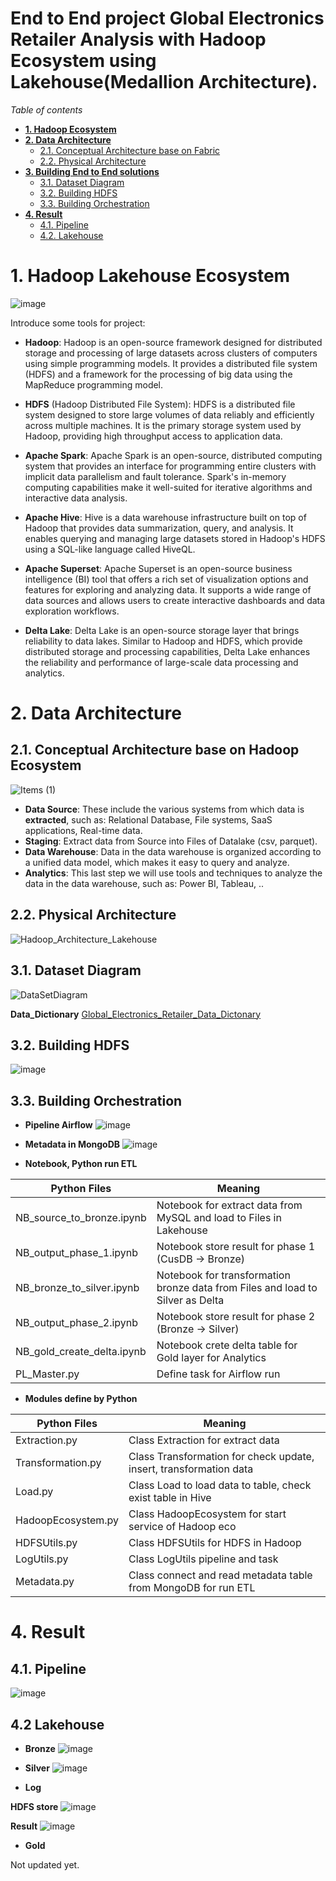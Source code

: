 # End to End project Global Electronics Retailer Analysis with Hadoop Ecosystem using Lakehouse(Medallion Architecture).

_Table of contents_
- [**1. Hadoop Ecosystem**](#1-hadoop-ecosystem)
- [**2. Data Architecture**](#2-data-architecture)
  * [2.1. Conceptual Architecture base on Fabric](#21-conceptual-architecture-base-on-fabric)
  * [2.2. Physical Architecture](#22-physical-architecture)
- [**3. Building End to End solutions**](#3-building-end-to-end-solutions)
  * [3.1. Dataset Diagram](#31-dataset-diagram)
  * [3.2. Building HDFS](#32-building-hdfs)
  * [3.3. Building Orchestration](#33-building-orchestration)
- [**4. Result**](#4-result)
  * [4.1. Pipeline](#41-pipeline)
  * [4.2. Lakehouse](#42-lakehouse)
 

# **1. Hadoop Lakehouse Ecosystem**
![image](https://github.com/thanhphat2609/Global_Electronics_Retailer_Hadoop_v2/assets/84914537/56d37d82-6ca3-4c76-af90-90ab3be186fe)

Introduce some tools for project:

- **Hadoop**: Hadoop is an open-source framework designed for distributed storage and processing of large datasets across clusters of computers using simple programming models. It provides a distributed file system (HDFS) and a framework for the processing of big data using the MapReduce programming model.

- **HDFS** (Hadoop Distributed File System): HDFS is a distributed file system designed to store large volumes of data reliably and efficiently across multiple machines. It is the primary storage system used by Hadoop, providing high throughput access to application data.

- **Apache Spark**: Apache Spark is an open-source, distributed computing system that provides an interface for programming entire clusters with implicit data parallelism and fault tolerance. Spark's in-memory computing capabilities make it well-suited for iterative algorithms and interactive data analysis.

- **Apache Hive**: Hive is a data warehouse infrastructure built on top of Hadoop that provides data summarization, query, and analysis. It enables querying and managing large datasets stored in Hadoop's HDFS using a SQL-like language called HiveQL.

- **Apache Superset**: Apache Superset is an open-source business intelligence (BI) tool that offers a rich set of visualization options and features for exploring and analyzing data. It supports a wide range of data sources and allows users to create interactive dashboards and data exploration workflows.

- **Delta Lake**: Delta Lake is an open-source storage layer that brings reliability to data lakes. Similar to Hadoop and HDFS, which provide distributed storage and processing capabilities, Delta Lake enhances the reliability and performance of large-scale data processing and analytics.


# **2. Data Architecture**

## 2.1. Conceptual Architecture base on Hadoop Ecosystem
![Items (1)](https://github.com/thanhphat2609/Global_Super_Store/assets/84914537/600e237e-01d7-4c09-891c-1551acfbc45e)

- **Data Source**: These include the various systems from which data is **extracted**, such as: Relational Database, File systems, SaaS applications, Real-time data.
- **Staging**: Extract data from Source into Files of Datalake (csv, parquet).
- **Data Warehouse**: Data in the data warehouse is organized according to a unified data model, which makes it easy to query and analyze.
- **Analytics**: This last step we will use tools and techniques to analyze the data in the data warehouse, such as: Power BI, Tableau, ..

## 2.2. Physical Architecture
![Hadoop_Architecture_Lakehouse](https://github.com/thanhphat2609/Global_Electronics_Retailer_Hadoop_v2/assets/84914537/141325ba-bd95-4bde-b7b5-1f64923ae2c1)


## 3.1. Dataset Diagram
![DataSetDiagram](https://github.com/thanhphat2609/Global_Electronics_Retailer_Hadoop/assets/84914537/e34766d2-8b75-4e32-8445-7bc4dcbd610e)

**Data_Dictionary**
[Global_Electronics_Retailer_Data_Dictonary](https://docs.google.com/spreadsheets/d/149kBQERsr9I5RbcBwBhVJdaATtK1lOVu/edit?usp=sharing&ouid=104868242064941170355&rtpof=true&sd=true)


## 3.2. Building HDFS
![image](https://github.com/thanhphat2609/Global_Electronics_Retailer_Hadoop_v2/assets/84914537/763fb1b7-c735-4fff-b40a-d454368b8dc1)


## 3.3. Building Orchestration
- **Pipeline Airflow**
![image](https://github.com/thanhphat2609/Global_Electronics_Retailer_Hadoop_v2/assets/84914537/048b1769-5045-4ba2-bbd9-35c146fa1cc9)

- **Metadata in MongoDB**
![image](https://github.com/thanhphat2609/Global_Electronics_Retailer_Hadoop_v2/assets/84914537/9734af75-915f-4a2e-9cc2-7db26dad6ea5)


- **Notebook, Python run ETL**

| **Python Files**          | **Meaning** |
|-------------------|-------------- |
| NB_source_to_bronze.ipynb | Notebook for extract data from MySQL and load to Files in Lakehouse |
| NB_output_phase_1.ipynb | Notebook store result for phase 1 (CusDB -> Bronze) |
| NB_bronze_to_silver.ipynb | Notebook for transformation bronze data from Files and load to Silver as Delta |
| NB_output_phase_2.ipynb | Notebook store result for phase 2 (Bronze -> Silver) |
| NB_gold_create_delta.ipynb | Notebook crete delta table for Gold layer for Analytics |
| PL_Master.py | Define task for Airflow run |


- **Modules define by Python**

| **Python Files**          | **Meaning** |
|-------------------|-------------- |
| Extraction.py | Class Extraction for extract data |
| Transformation.py | Class Transformation for check update, insert, transformation data |
| Load.py | Class Load to load data to table, check exist table in Hive |
| HadoopEcosystem.py | Class HadoopEcosystem for start service of Hadoop eco |
| HDFSUtils.py | Class HDFSUtils for HDFS in Hadoop |
| LogUtils.py | Class LogUtils pipeline and task |
| Metadata.py | Class connect and read metadata table from MongoDB for run ETL |

# **4. Result**

## 4.1. Pipeline
![image](https://github.com/thanhphat2609/Global_Electronics_Retailer_Hadoop_v2/assets/84914537/69f93519-01e2-4aa8-8449-3019c631bb6e)

## 4.2 Lakehouse
- **Bronze**
![image](https://github.com/thanhphat2609/Global_Electronics_Retailer_Hadoop_v2/assets/84914537/7fd23370-53e7-4a35-8448-9f616558719d)

- **Silver**
![image](https://github.com/thanhphat2609/Global_Electronics_Retailer_Hadoop_v2/assets/84914537/c36afe2c-9902-4db0-a661-10f13879a4d3)


- **Log**

**HDFS store**
![image](https://github.com/thanhphat2609/Global_Electronics_Retailer_Hadoop_v2/assets/84914537/9e404ef3-ee5d-4013-b0da-ba0d9136c311)

**Result**
![image](https://github.com/thanhphat2609/Global_Electronics_Retailer_Hadoop_v2/assets/84914537/552e0aa2-64a6-4362-a03f-1dfe3abb8468)


- **Gold**

Not updated yet.

